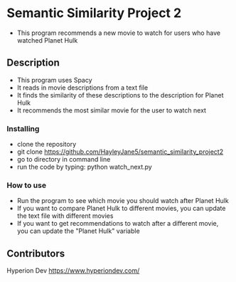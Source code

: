# Semantic Similarity Project 2

* This program recommends a new movie to watch for users who have watched Planet Hulk

## Description

* This program uses Spacy
* It reads in movie descriptions from a text file
* It finds the similarity of these descriptions to the description for Planet Hulk
* It recommends the most similar movie for the user to watch next

### Installing

* clone the repository
* git clone https://github.com/HayleyJane5/semantic_similarity_project2
* go to directory in command line
* run the code by typing: python watch_next.py

### How to use

* Run the program to see which movie you should watch after Planet Hulk
* If you want to compare Planet Hulk to different movies, you can update the text file with different movies
* If you want to get recommendations to watch after a different movie, you can update the "Planet Hulk" variable

## Contributors

Hyperion Dev 
https://www.hyperiondev.com/
